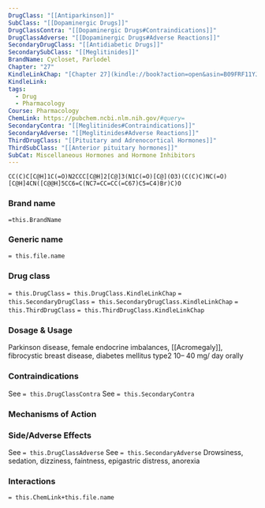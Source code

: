 ```yaml
---
DrugClass: "[[Antiparkinson]]"
SubClass: "[[Dopaminergic Drugs]]"
DrugClassContra: "[[Dopaminergic Drugs#Contraindications]]"
DrugClassAdverse: "[[Dopaminergic Drugs#Adverse Reactions]]"
SecondaryDrugClass: "[[Antidiabetic Drugs]]"
SecondarySubClass: "[[Meglitinides]]"
BrandName: Cycloset, Parlodel
Chapter: "27"
KindleLinkChap: "[Chapter 27](kindle://book?action=open&asin=B09FRF11YJ&location=14154)"
KindleLink: 
tags:
  - Drug
  - Pharmacology
Course: Pharmacology
ChemLink: https://pubchem.ncbi.nlm.nih.gov/#query=
SecondaryContra: "[[Meglitinides#Contraindications]]"
SecondaryAdverse: "[[Meglitinides#Adverse Reactions]]"
ThirdDrugClass: "[[Pituitary and Adrenocortical Hormones]]"
ThirdSubClass: "[[Anterior pituitary hormones]]"
SubCat: Miscellaneous Hormones and Hormone Inhibitors
---
```

```smiles
CC(C)C[C@H]1C(=O)N2CCC[C@H]2[C@]3(N1C(=O)[C@](O3)(C(C)C)NC(=O)[C@H]4CN([C@@H]5CC6=C(NC7=CC=CC(=C67)C5=C4)Br)C)O
```

### Brand name
`=this.BrandName`

### Generic name
`= this.file.name`

### Drug class 
`= this.DrugClass`
	`= this.DrugClass.KindleLinkChap`
`= this.SecondaryDrugClass`
	`= this.SecondaryDrugClass.KindleLinkChap`
`= this.ThirdDrugClass`
	`= this.ThirdDrugClass.KindleLinkChap`
	
### Dosage & Usage
Parkinson disease, female endocrine imbalances, [[Acromegaly]], fibrocystic breast disease, diabetes mellitus type2 
10– 40 mg/ day orally

### Contraindications
See `= this.DrugClassContra`
See `= this.SecondaryContra`

### Mechanisms of Action

### Side/Adverse Effects
See `= this.DrugClassAdverse`
See `= this.SecondaryAdverse`
Drowsiness, sedation, dizziness, faintness, epigastric distress, anorexia
 
### Interactions

`= this.ChemLink+this.file.name`

